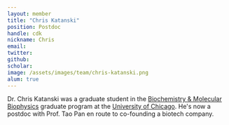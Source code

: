 ```yaml
---
layout: member
title: "Chris Katanski"
position: Postdoc
handle: cdk
nickname: Chris
email: 
twitter: 
github: 
scholar: 
image: /assets/images/team/chris-katanski.png
alum: true
---
```

Dr. Chris Katanski was a graduate student in the [Biochemistry & Molecular Biophysics][1] graduate program at the [University of Chicago][2]. He's now a postdoc with Prof. Tao Pan en route to co-founding a biotech company.

[1]: http://bmb.uchospitals.edu/
[2]: http://www.uchicago.edu
